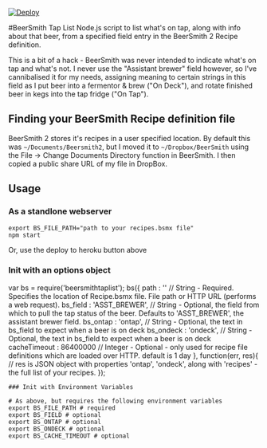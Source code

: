 [![Deploy](https://www.herokucdn.com/deploy/button.png)](https://heroku.com/deploy)

#BeerSmith Tap List
Node.js script to list what's on tap, along with info about that beer, from a specified field entry in the BeerSmith 2 Recipe definition.  

This is a bit of a hack - BeerSmith was never intended to indicate what's on tap and what's not. I never use the "Assistant brewer" field however, so I've cannibalised it for my needs, assigning meaning to certain strings in this field as I put beer into a fermentor & brew ("On Deck"), and rotate finished beer in kegs into the tap fridge ("On Tap"). 

## Finding your BeerSmith Recipe definition file
BeerSmith 2 stores it's recipes in a user specified location. By default this was `~/Documents/Beersmith2`, but I moved it to `~/Dropbox/BeerSmith` using the File -> Change Documents Directory function in BeerSmith. I then copied a public share URL of my file in DropBox. 

## Usage

### As a standlone webserver
    
    export BS_FILE_PATH="path to your recipes.bsmx file"
    npm start
    
Or, use the deploy to heroku button above    


### Init with an options object

var bs = require('beersmithtaplist');
bs({
  path : '' // String - Required. Specifies the location of Recipe.bsmx file. File path or HTTP URL (performs a web request). 
  bs_field : 'ASST_BREWER', // String - Optional, the field from which to pull the tap status of the beer. Defaults to 'ASST_BREWER', the assistant brewer field.
  bs_ontap : 'ontap', // String - Optional, the text in bs_field to expect when a beer is on deck
  bs_ondeck : 'ondeck', // String - Optional, the text in bs_field to expect when a beer is on deck
  cacheTimeout : 86400000 // Integer - Optional - only used for recipe file definitions which are loaded over HTTP. default is 1 day
  }, function(err, res){
    // res is JSON object with properties 'ontap', 'ondeck', along with 'recipes' - the full list of your recipes.
    });
    
    ### Init with Environment Variables
    
    # As above, but requires the following environment variables
    export BS_FILE_PATH # required
    export BS_FIELD # optional
    export BS_ONTAP # optional
    export BS_ONDECK # optional
    export BS_CACHE_TIMEOUT # optional
